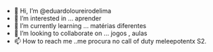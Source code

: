 - 👋 Hi, I’m @eduardoloureirodelima
- 👀 I’m interested in ... aprender 
- 🌱 I’m currently learning ... matérias diferentes
- 💞️ I’m looking to collaborate on ... jogos , aulas 
- 📫 How to reach me ..me procura no call of duty meleepotentx S2.

<!---
eduardoloureirodelima/eduardoloureirodelima is a ✨ special ✨ repository because its `README.md` (this file) appears on your GitHub profile.
You can click the Preview link to take a look at your changes.
--->
